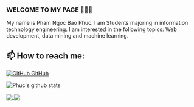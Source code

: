 ### WELCOME TO MY PAGE 👋👋👋
My name is Pham Ngoc Bao Phuc. I am Students majoring in information technology engineering. I am interested in the following topics: Web development, data mining and machine learning.<br>
## 📫 How to reach me: 
[![GitHub](https://i.stack.imgur.com/tskMh.png) GitHub](https://github.com/baorphucs/)



![Phuc's github stats](https://github-readme-stats-git-masterrstaa-rickstaa.vercel.app/api?username=vbaorphucs&show_icons=true&theme=tokyonight&hide=contribs,prs,issues)

<a href="https://github.com/baorphucs/Phone-sales-website">
  <!-- Change the `github-readme-stats.anuraghazra1.vercel.app` to `github-readme-stats.vercel.app`  -->
   <img align="center" src="https://github-readme-stats.anuraghazra1.vercel.app/api/pin/?username=baorphucs&repo=Phone-sales-website&theme=radical" />
</a> 
<a href="https://github.com/baorphucs/WebFilm_ReactJS_NodeJS">
  <!-- Change the `github-readme-stats.anuraghazra1.vercel.app` to `github-readme-stats.vercel.app`  -->
   <img align="center" src="https://github-readme-stats.anuraghazra1.vercel.app/api/pin/?username=baorphucs&repo=WebFilm_ReactJS_NodeJS&theme=merko" />
</a>
